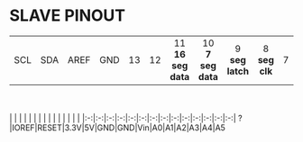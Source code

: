 # SLAVE PINOUT
|   |   |   |   |   |   |   |   |   |   |   |   |   |   |   |   |   |   |
|:-:|:-:|:-:|:-:|:-:|:-:|:-:|:-:|:-:|:-:|:-:|:-:|:-:|:-:|:-:|:-:|:-:|:-:|
|SCL|SDA|AREF|GND|13|12|11<br>**16 seg data**|10<br>**7 seg data**|9<br>**seg latch**|8<br>**seg clk**|7|6<br>**controller LED signal**|5|4|3|2|1|0

<br></br>
|   |   |   |   |   |   |   |   |   |   |   |   |   |   |
|:-:|:-:|:-:|:-:|:-:|:-:|:-:|:-:|:-:|:-:|:-:|:-:|:-:|:-:|
?|IOREF|RESET|3.3V|5V|GND|GND|Vin|A0|A1|A2|A3|A4|A5